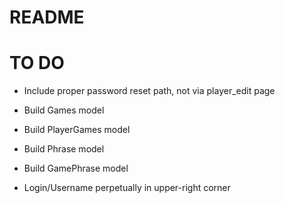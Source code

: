 # README

# TO DO
- Include proper password reset path, not via player_edit page
- Build Games model
- Build PlayerGames model
- Build Phrase model
- Build GamePhrase model

- Login/Username perpetually in upper-right corner
